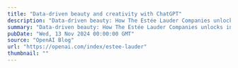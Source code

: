 ```yaml
---
title: "Data-driven beauty and creativity with ChatGPT"
description: "Data-driven beauty: How The Estée Lauder Companies unlocks insights with ChatGPT"
summary: "Data-driven beauty: How The Estée Lauder Companies unlocks insights with ChatGPT"
pubDate: "Wed, 13 Nov 2024 00:00:00 GMT"
source: "OpenAI Blog"
url: "https://openai.com/index/estee-lauder"
thumbnail: ""
---
```


